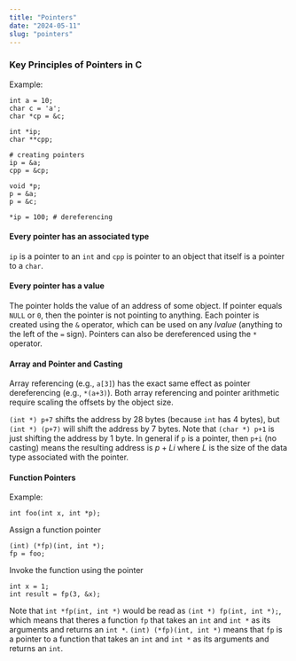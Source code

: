 ```yaml
---
title: "Pointers"
date: "2024-05-11"
slug: "pointers"
---
```


### Key Principles of Pointers in C

Example:
```
int a = 10;
char c = 'a';
char *cp = &c;

int *ip;
char **cpp;

# creating pointers
ip = &a;
cpp = &cp;

void *p;
p = &a;
p = &c;

*ip = 100; # dereferencing
```

#### Every pointer has an associated type

`ip` is a pointer to an `int` and `cpp` is pointer to an object that itself is a pointer to a `char`.

#### Every pointer has a value

The pointer holds the value of an address of some object. If pointer equals `NULL` or `0`, then the pointer is not pointing to anything. Each pointer is created using the `&` operator, which can be used on any *lvalue* (anything to the left of the `=` sign). Pointers can also be dereferenced using the `*` operator.

#### Array and Pointer and Casting

Array referencing (e.g., `a[3]`) has the exact same effect as pointer dereferencing (e.g., `*(a+3)`). Both array referencing and pointer arithmetic require scaling the offsets by the object size.

`(int *) p+7` shifts the address by 28 bytes (because `int` has 4 bytes), but `(int *) (p+7)` will shift the address by 7 bytes. Note that `(char *) p+1` is just shifting the address by 1 byte. In general if `p` is a pointer, then `p+i` (no casting) means the resulting address is $p+Li$ where $L$ is the size of the data type associated with the pointer.

#### Function Pointers

Example:

```
int foo(int x, int *p);
```

Assign a function pointer
```
(int) (*fp)(int, int *);
fp = foo;
```

Invoke the function using the pointer
```
int x = 1;
int result = fp(3, &x);
```

Note that `int *fp(int, int *)` would be read as `(int *) fp(int, int *);`, which means that theres a function `fp` that takes an `int` and `int *` as its arguments and returns an `int *`. `(int) (*fp)(int, int *)` means that `fp` is a pointer to a function that takes an `int` and `int *` as its arguments and returns an `int`.